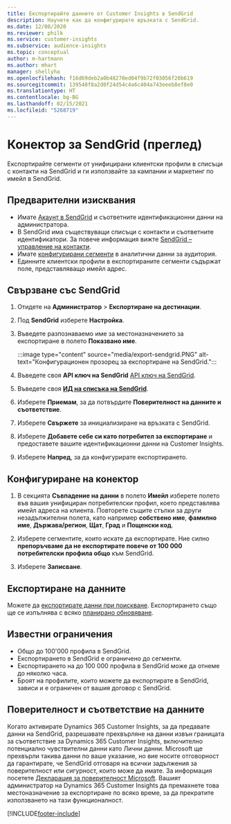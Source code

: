 ```yaml
---
title: Експортирайте данните от Customer Insights в SendGrid
description: Научете как да конфигурирате връзката с SendGrid.
ms.date: 12/08/2020
ms.reviewer: philk
ms.service: customer-insights
ms.subservice: audience-insights
ms.topic: conceptual
author: m-hartmann
ms.author: mhart
manager: shellyha
ms.openlocfilehash: f16d69deb2a0b48270ed04f9b72f03056f20b619
ms.sourcegitcommit: 139548f8a2d0f24d54c4a6c404a743eeeb8ef8e0
ms.translationtype: HT
ms.contentlocale: bg-BG
ms.lasthandoff: 02/15/2021
ms.locfileid: "5268719"
---
```

# <a name="connector-for-sendgrid-preview"></a>Конектор за SendGrid (преглед)

Експортирайте сегменти от унифицирани клиентски профили в списъци с контакти на SendGrid и ги използвайте за кампании и маркетинг по имейл в SendGrid. 

## <a name="prerequisites"></a>Предварителни изисквания

-   Имате [Акаунт в SendGrid](https://sendgrid.com/) и съответните идентификационни данни на администратора.
-   В SendGrid има съществуващи списъци с контакти и съответните идентификатори. За повече информация вижте [SendGrid – управление на контакти](https://sendgrid.com/docs/ui/managing-contacts/create-and-manage-contacts/#manage-contacts).
-   Имате [конфигурирани сегменти](segments.md) в аналитични данни за аудитория.
-   Единните клиентски профили в експортираните сегменти съдържат поле, представляващо имейл адрес.

## <a name="connect-to-sendgrid"></a>Свързване със SendGrid

1. Отидете на **Администратор** > **Експортиране на дестинации**.

1. Под **SendGrid** изберете **Настройка**.

1. Въведете разпознаваемо име за местоназначението за експортиране в полето **Показвано име**.

   :::image type="content" source="media/export-sendgrid.PNG" alt-text="Конфигурационен прозорец за експортиране на SendGrid.":::

1. Въведете своя **API ключ на SendGrid** [API ключ на SendGrid](https://sendgrid.com/docs/ui/account-and-settings/api-keys/).

1. Въведете своя **[ИД на списъка на SendGrid](https://sendgrid.com/docs/ui/managing-contacts/create-and-manage-contacts/#manage-contacts)**.

1. Изберете **Приемам**, за да потвърдите **Поверителност на данните и съответствие**.

1. Изберете **Свържете** за инициализиране на връзката с SendGrid.

1. Изберете **Добавете себе си като потребител за експортиране** и предоставете вашите идентификационни данни на Customer Insights.

1. Изберете **Напред**, за да конфигурирате експортирането.

## <a name="configure-the-connector"></a>Конфигуриране на конектор

1. В секцията **Съвпадение на данни** в полето **Имейл** изберете полето във вашия унифициран потребителски профил, което представлява имейл адреса на клиента. Повторете същите стъпки за други незадължителни полета, като например **собствено име**, **фамилно име**, **Държава/регион**, **Щат**, **Град** и **Пощенски код**.

1. Изберете сегментите, които искате да експортирате. Ние силно **препоръчваме да не експортирате повече от 100 000 потребителски профила общо** към SendGrid. 

1. Изберете **Записване**.

## <a name="export-the-data"></a>Експортиране на данните

Можете да [експортирате данни при поискване](export-destinations.md). Експортирането също ще се изпълнява с всяко [планирано обновяване](system.md#schedule-tab).

## <a name="known-limitations"></a>Известни ограничения

- Общо до 100'000 профила в SendGrid.
- Експортирането в SendGrid е ограничено до сегменти.
- Експортирането на до 100 000 профила в SendGrid може да отнеме до няколко часа. 
- Броят на профилите, които можете да експортирате в SendGrid, зависи и е ограничен от вашия договор с SendGrid.

## <a name="data-privacy-and-compliance"></a>Поверителност и съответствие на данните

Когато активирате Dynamics 365 Customer Insights, за да предавате данни на SendGrid, разрешавате прехвърляне на данни извън границата за съответствие за Dynamics 365 Customer Insights, включително потенциално чувствителни данни като Лични данни. Microsoft ще прехвърли такива данни по ваше указание, но вие носите отговорност да гарантирате, че SendGrid отговаря на всички задължения за поверителност или сигурност, които може да имате. За информация посетете [Декларация за поверителност Microsoft](https://go.microsoft.com/fwlink/?linkid=396732).
Вашият администратор на Dynamics 365 Customer Insights да премахнете това местоназначение за експортиране по всяко време, за да прекратите използването на тази функционалност.


[!INCLUDE[footer-include](../includes/footer-banner.md)]